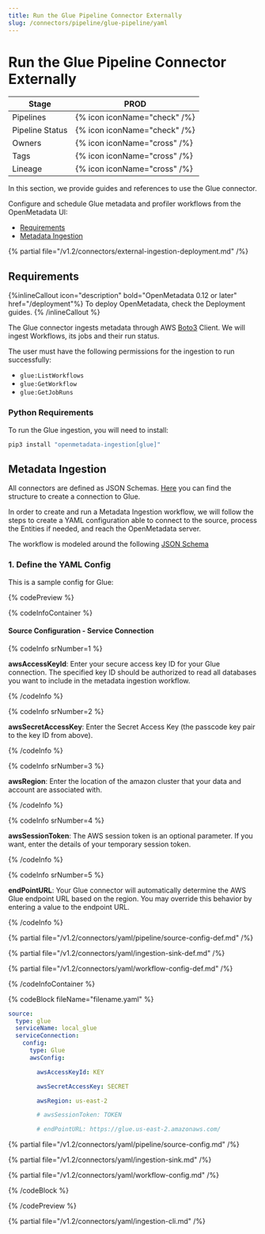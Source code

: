 ```yaml
---
title: Run the Glue Pipeline Connector Externally
slug: /connectors/pipeline/glue-pipeline/yaml
---
```


# Run the Glue Pipeline Connector Externally

| Stage           | PROD                         |
|-----------------|------------------------------|
| Pipelines       | {% icon iconName="check" /%} |
| Pipeline Status | {% icon iconName="check" /%} |
| Owners          | {% icon iconName="cross" /%} |
| Tags            | {% icon iconName="cross" /%} |
| Lineage         | {% icon iconName="cross" /%} |

In this section, we provide guides and references to use the Glue connector.

Configure and schedule Glue metadata and profiler workflows from the OpenMetadata UI:
- [Requirements](#requirements)
- [Metadata Ingestion](#metadata-ingestion)

{% partial file="/v1.2/connectors/external-ingestion-deployment.md" /%}

## Requirements

{%inlineCallout icon="description" bold="OpenMetadata 0.12 or later" href="/deployment"%}
To deploy OpenMetadata, check the Deployment guides.
{% /inlineCallout %}

The Glue connector ingests metadata through AWS [Boto3](https://boto3.amazonaws.com/v1/documentation/api/latest/reference/services/glue.html) Client.
We will ingest Workflows, its jobs and their run status.

The user must have the following permissions for the ingestion to run successfully:

- `glue:ListWorkflows`
- `glue:GetWorkflow`
- `glue:GetJobRuns`

### Python Requirements

To run the Glue ingestion, you will need to install:

```bash
pip3 install "openmetadata-ingestion[glue]"
```

## Metadata Ingestion

All connectors are defined as JSON Schemas.
[Here](https://github.com/open-metadata/OpenMetadata/blob/main/openmetadata-spec/src/main/resources/json/schema/entity/services/connections/database/glueConnection.json)
you can find the structure to create a connection to Glue.

In order to create and run a Metadata Ingestion workflow, we will follow
the steps to create a YAML configuration able to connect to the source,
process the Entities if needed, and reach the OpenMetadata server.

The workflow is modeled around the following
[JSON Schema](https://github.com/open-metadata/OpenMetadata/blob/main/openmetadata-spec/src/main/resources/json/schema/metadataIngestion/workflow.json)

### 1. Define the YAML Config

This is a sample config for Glue:

{% codePreview %}

{% codeInfoContainer %}

#### Source Configuration - Service Connection

{% codeInfo srNumber=1 %}


**awsAccessKeyId**: Enter your secure access key ID for your Glue connection. The specified key ID should be
  authorized to read all databases you want to include in the metadata ingestion workflow.

{% /codeInfo %}

{% codeInfo srNumber=2 %}

**awsSecretAccessKey**: Enter the Secret Access Key (the passcode key pair to the key ID from above).


{% /codeInfo %}

{% codeInfo srNumber=3 %}

**awsRegion**: Enter the location of the amazon cluster that your data and account are associated with.

{% /codeInfo %}

{% codeInfo srNumber=4 %}

**awsSessionToken**: The AWS session token is an optional parameter. If you want, enter the details of your temporary
  session token.

{% /codeInfo %}

{% codeInfo srNumber=5 %}

**endPointURL**: Your Glue connector will automatically determine the AWS Glue endpoint URL based on the region. You
  may override this behavior by entering a value to the endpoint URL.


{% /codeInfo %}


{% partial file="/v1.2/connectors/yaml/pipeline/source-config-def.md" /%}

{% partial file="/v1.2/connectors/yaml/ingestion-sink-def.md" /%}

{% partial file="/v1.2/connectors/yaml/workflow-config-def.md" /%}

{% /codeInfoContainer %}

{% codeBlock fileName="filename.yaml" %}

```yaml
source:
  type: glue
  serviceName: local_glue
  serviceConnection:
    config:
      type: Glue
      awsConfig:
```
```yaml {% srNumber=1 %}
        awsAccessKeyId: KEY
```
```yaml {% srNumber=2 %}
        awsSecretAccessKey: SECRET
```
```yaml {% srNumber=3 %}
        awsRegion: us-east-2
```
```yaml {% srNumber=4 %}
        # awsSessionToken: TOKEN
```
```yaml {% srNumber=5 %}
        # endPointURL: https://glue.us-east-2.amazonaws.com/
```

{% partial file="/v1.2/connectors/yaml/pipeline/source-config.md" /%}

{% partial file="/v1.2/connectors/yaml/ingestion-sink.md" /%}

{% partial file="/v1.2/connectors/yaml/workflow-config.md" /%}

{% /codeBlock %}

{% /codePreview %}

{% partial file="/v1.2/connectors/yaml/ingestion-cli.md" /%}
